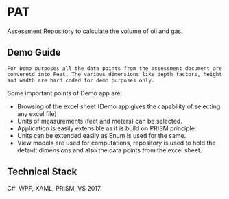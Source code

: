 # PAT
Assessment Repository to calculate the volume of oil and gas.

## Demo Guide
	For Demo purposes all the data points from the assessment document are converetd into Feet. The various dimensions like depth factors, height and width are hard coded for demo purposes only.
Some important points of Demo app are:
  - Browsing of the excel sheet (Demo app gives the capability of selecting any excel file) 
  - Units of measurements (feet and meters) can be selected.
  - Application is easily extensible as it is build on PRISM principle.
  - Units can be extended easily as Enum is used for the same. 
  - View models are used for computations, repository is used to hold the default dimensions and also the data points from the excel sheet.

## Technical Stack
C#, WPF, XAML, PRISM, VS 2017
